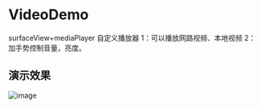 # VideoDemo
surfaceView+mediaPlayer 自定义播放器
1：可以播放网路视频、本地视频
2：加手势控制音量，亮度。


演示效果
-----------------------------------
![image](https://github.com/dongxiaoshuai/VideoDemo/blob/master/app/src/main/res/drawable/icon.png)   
